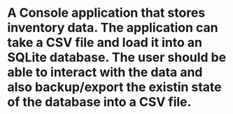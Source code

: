 # A Console application that stores inventory data. The application can take a CSV file and load it into an SQLite database. The user should be able to interact with the data and also backup/export the existin state of the database into a CSV file.

